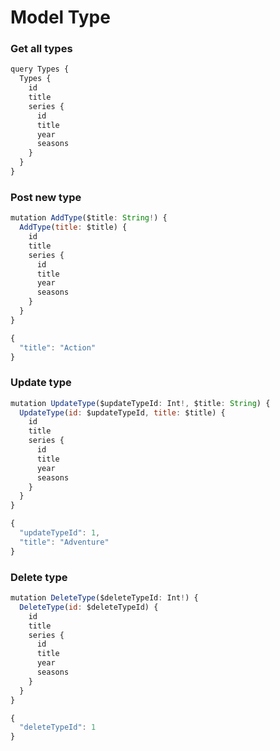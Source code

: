 # Model Type

### Get all types

```javascript
query Types {
  Types {
    id
    title
    series {
      id
      title
      year
      seasons
    }
  }
}
```

### Post new type

```javascript
mutation AddType($title: String!) {
  AddType(title: $title) {
    id
    title
    series {
      id
      title
      year
      seasons
    }
  }
}
```

```javascript
{
  "title": "Action"
}
```

### Update type

```javascript
mutation UpdateType($updateTypeId: Int!, $title: String) {
  UpdateType(id: $updateTypeId, title: $title) {
    id
    title
    series {
      id
      title
      year
      seasons
    }
  }
}
```

```javascript
{
  "updateTypeId": 1,
  "title": "Adventure"
}
```

### Delete type

```javascript
mutation DeleteType($deleteTypeId: Int!) {
  DeleteType(id: $deleteTypeId) {
    id
    title
    series {
      id
      title
      year
      seasons
    }
  }
}
```

```javascript
{
  "deleteTypeId": 1
}
```
